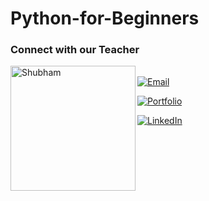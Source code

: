 # Python-for-Beginners
### Connect with our Teacher
<img src="https://github.com/Bit-and-Pi/ignore/blob/main/20241229_085931_0000%20-%20Copy.png" alt="Shubham" width="200" align="left">\
[![Email](https://img.shields.io/badge/Email-%23D14836.svg?style=for-the-badge&logo=gmail&logoColor=white)](mailto:shubhamsharma15104@gmail.com)

[![Portfolio](https://img.shields.io/badge/Portfolio-%23000000.svg?style=for-the-badge&logo=firefox&logoColor=white)](https://sites.google.com/view/shubham-sharma-portfolio/home)

[![LinkedIn](https://img.shields.io/badge/LinkedIn-%230077B5.svg?style=for-the-badge&logo=linkedin&logoColor=white)](https://www.linkedin.com/in/shubham-data-science)  
